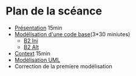 # Plan de la scéance
* [Présentation](Présentation.md) 15min
* [Modélisation d'une code base](https://github.com/nukeop/nuclear)(3*30 miniutes)
    * [B2 Ini](https://drive.google.com/file/d/1DtpXAXalPgAjISUAam5z2CZs0pmgmIO3/view?usp=sharing)
    * [B2 Alt](https://drive.google.com/file/d/1gXvbdvfwXHgIuXsKMz5qWSiyf-thfu5B/view?usp=sharing)
* [Context](Context.md) 15min
* [Modélisation UML](UML.md)
* Correction de la premiere modélisation



